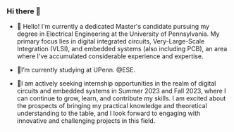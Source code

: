 ### Hi there 👋

<!--
**lihzhao14/lihzhao14** is a ✨ _special_ ✨ repository because its `README.md` (this file) appears on your GitHub profile.

Here are some ideas to get you started:

- 🔭 I’m currently working on ...
- 🌱 I’m currently learning ...
- 👯 I’m looking to collaborate on ...
- 🤔 I’m looking for help with ...
- 💬 Ask me about ...
- 📫 How to reach me: ...
- 😄 Pronouns: ...
- ⚡ Fun fact: ...
-->

- 🔭 Hello! I'm currently a dedicated Master's candidate pursuing my degree in Electrical Engineering at the University of Pennsylvania. My primary focus lies in digital integrated circuits, Very-Large-Scale Integration (VLSI), and embedded systems (also including PCB), an area where I've accumulated considerable experience and expertise.

- 🌱I’m currently studying at UPenn. @ESE.

- 👯I am actively seeking internship opportunities in the realm of digital circuits and embedded systems in Summer 2023 and Fall 2023, where I can continue to grow, learn, and contribute my skills. I am excited about the prospects of bringing my practical knowledge and theoretical understanding to the table, and I look forward to engaging with innovative and challenging projects in this field.
